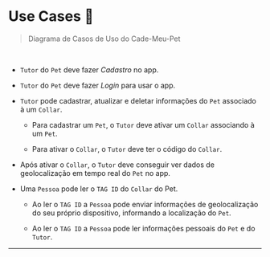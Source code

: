 # Use Cases 🐾

> Diagrama de Casos de Uso do Cade-Meu-Pet

<br>

- `Tutor` do `Pet` deve fazer *Cadastro* no app.

- `Tutor` do `Pet` deve fazer *Login* para usar o app.

- `Tutor` pode cadastrar, atualizar e deletar informações do `Pet` associado à um `Collar`.
  
  - Para cadastrar um `Pet`, o `Tutor` deve ativar um `Collar` associando à um `Pet`.
  
  - Para ativar o `Collar`, o `Tutor` deve ter o código do `Collar`.

- Após ativar o `Collar`, o `Tutor` deve conseguir ver dados de geolocalização em tempo real do `Pet` no app.

- Uma `Pessoa` pode ler o `TAG ID` do `Collar` do Pet.
  
  - Ao ler o `TAG ID` a `Pessoa` pode enviar informações de geolocalização do seu próprio dispositivo, informando a localização do `Pet`.
  
  - Ao ler o `TAG ID`  a `Pessoa` pode ler informações pessoais do `Pet` e do `Tutor`.

---